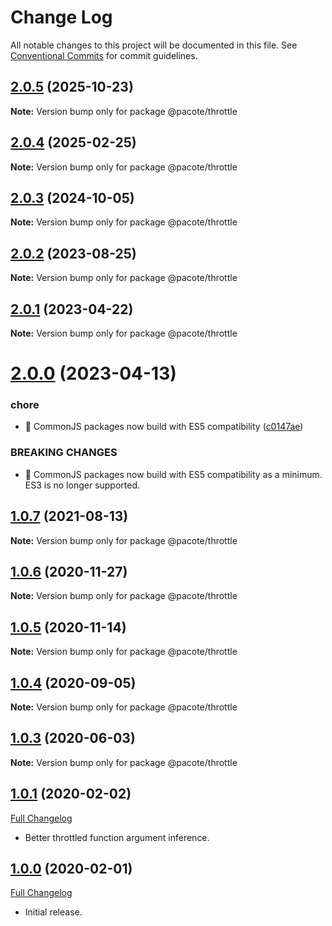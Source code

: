 # Change Log

All notable changes to this project will be documented in this file.
See [Conventional Commits](https://conventionalcommits.org) for commit guidelines.

## [2.0.5](https://github.com/PacoteJS/pacote/compare/@pacote/throttle@2.0.4...@pacote/throttle@2.0.5) (2025-10-23)

**Note:** Version bump only for package @pacote/throttle





## [2.0.4](https://github.com/PacoteJS/pacote/compare/@pacote/throttle@2.0.3...@pacote/throttle@2.0.4) (2025-02-25)

**Note:** Version bump only for package @pacote/throttle

## [2.0.3](https://github.com/PacoteJS/pacote/compare/@pacote/throttle@2.0.2...@pacote/throttle@2.0.3) (2024-10-05)

**Note:** Version bump only for package @pacote/throttle

## [2.0.2](https://github.com/PacoteJS/pacote/compare/@pacote/throttle@2.0.1...@pacote/throttle@2.0.2) (2023-08-25)

**Note:** Version bump only for package @pacote/throttle

## [2.0.1](https://github.com/PacoteJS/pacote/compare/@pacote/throttle@2.0.0...@pacote/throttle@2.0.1) (2023-04-22)

**Note:** Version bump only for package @pacote/throttle

# [2.0.0](https://github.com/PacoteJS/pacote/compare/@pacote/throttle@1.0.7...@pacote/throttle@2.0.0) (2023-04-13)

### chore

- 🤖 CommonJS packages now build with ES5 compatibility ([c0147ae](https://github.com/PacoteJS/pacote/commit/c0147aeffb81322ea59174a3961b10cfb3bf81e5))

### BREAKING CHANGES

- 🧨 CommonJS packages now build with ES5 compatibility as a minimum. ES3 is
  no longer supported.

## [1.0.7](https://github.com/PacoteJS/pacote/compare/@pacote/throttle@1.0.6...@pacote/throttle@1.0.7) (2021-08-13)

**Note:** Version bump only for package @pacote/throttle

## [1.0.6](https://github.com/PacoteJS/pacote/compare/@pacote/throttle@1.0.5...@pacote/throttle@1.0.6) (2020-11-27)

**Note:** Version bump only for package @pacote/throttle

## [1.0.5](https://github.com/PacoteJS/pacote/compare/@pacote/throttle@1.0.4...@pacote/throttle@1.0.5) (2020-11-14)

**Note:** Version bump only for package @pacote/throttle

## [1.0.4](https://github.com/PacoteJS/pacote/compare/@pacote/throttle@1.0.3...@pacote/throttle@1.0.4) (2020-09-05)

**Note:** Version bump only for package @pacote/throttle

## [1.0.3](https://github.com/PacoteJS/pacote/compare/@pacote/throttle@1.0.2...@pacote/throttle@1.0.3) (2020-06-03)

**Note:** Version bump only for package @pacote/throttle

## [1.0.1](https://github.com/PacoteJS/pacote/tree/@pacote/throttle/1.0.1) (2020-02-02)

[Full Changelog](https://github.com/PacoteJS/pacote/compare/@pacote/throttle@1.0.0...@pacote/throttle@1.0.1)

- Better throttled function argument inference.

## [1.0.0](https://github.com/PacoteJS/pacote/tree/@pacote/throttle/1.0.0) (2020-02-01)

[Full Changelog](https://github.com/PacoteJS/pacote/compare/@pacote/throttle@1.0.0...@pacote/throttle@1.0.0)

- Initial release.
